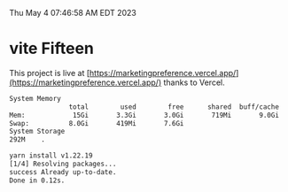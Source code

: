 Thu May  4 07:46:58 AM EDT 2023

# vite Fifteen


This project is live at [https://marketingpreference.vercel.app/](https://marketingpreference.vercel.app/) thanks to Vercel.

```bash
System Memory
               total        used        free      shared  buff/cache   available
Mem:            15Gi       3.3Gi       3.0Gi       719Mi       9.0Gi        10Gi
Swap:          8.0Gi       419Mi       7.6Gi
System Storage
292M	.
```
```bash
yarn install v1.22.19
[1/4] Resolving packages...
success Already up-to-date.
Done in 0.12s.
```
